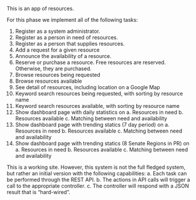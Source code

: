 This is an app of resources.

For this phase we implement all of the following tasks:

1. Register as a system administrator.
2. Register as a person in need of resources.
3. Register as a person that supplies resources.
4. Add a request for a given resource
5. Announce the availability of a resource.
6. Reserve or purchase a resource. Free resources are reserved. Otherwise, they are
purchased.
7. Browse resources being requested
8. Browse resources available
9. See detail of resources, including location on a Google Map
10. Keyword search resources being requested, with sorting by resource name
11. Keyword search resources available, with sorting by resource name
12. Show dashboard page with daily statistics on
a. Resources in need
b. Resources available
c. Matching between need and availability
13. Show dashboard page with trending statics (7 day period) on
a. Resources in need
b. Resources available
c. Matching between need and availability
14. Show dashboard page with trending statics (8 Senate Regions in PR) on
a. Resources in need
b. Resources available
c. Matching between need and availability

This is  a working site. However, this system is not the full fledged system, but rather an initial
version with the following capabilities:
a. Each task can be performed through the REST API.
b. The actions in API calls will trigger a call to the appropriate controller.
c. The controller will respond with a JSON result that is “hard-wired”.
